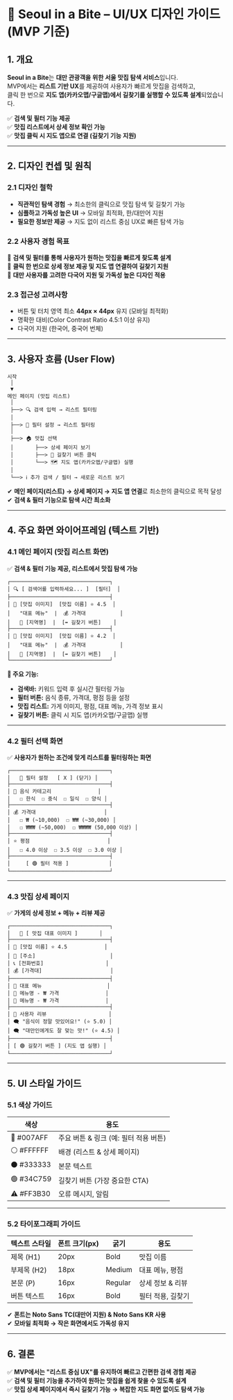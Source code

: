 # **📌 Seoul in a Bite – UI/UX 디자인 가이드 (MVP 기준)**

## **1. 개요**

**Seoul in a Bite**는 **대만 관광객을 위한 서울 맛집 탐색 서비스**입니다.  
MVP에서는 **리스트 기반 UX**를 제공하여 사용자가 빠르게 맛집을 검색하고,  
클릭 한 번으로 **지도 앱(카카오맵/구글맵)에서 길찾기를 실행할 수 있도록 설계**되었습니다.

✅ **검색 및 필터 기능 제공**  
✅ **맛집 리스트에서 상세 정보 확인 가능**  
✅ **맛집 클릭 시 지도 앱으로 연결 (길찾기 기능 지원)**

---

## **2. 디자인 컨셉 및 원칙**

### **2.1 디자인 철학**

- **직관적인 탐색 경험** → 최소한의 클릭으로 맛집 탐색 및 길찾기 가능
- **심플하고 가독성 높은 UI** → 모바일 최적화, 한/대만어 지원
- **필요한 정보만 제공** → 지도 없이 리스트 중심 UX로 빠른 탐색 가능

### **2.2 사용자 경험 목표**

🎯 **검색 및 필터를 통해 사용자가 원하는 맛집을 빠르게 찾도록 설계**  
🎯 **클릭 한 번으로 상세 정보 제공 및 지도 앱 연결하여 길찾기 지원**  
🎯 **대만 사용자를 고려한 다국어 지원 및 가독성 높은 디자인 적용**

### **2.3 접근성 고려사항**

- 버튼 및 터치 영역 최소 **44px × 44px** 유지 (모바일 최적화)
- 명확한 대비(Color Contrast Ratio 4.5:1 이상 유지)
- 다국어 지원 (한국어, 중국어 번체)

---

## **3. 사용자 흐름 (User Flow)**

```
시작
 │
 ▼
메인 페이지 (맛집 리스트)
 │
 ├──> 🔍 검색 입력 → 리스트 필터링
 │
 ├──> 🔘 필터 설정 → 리스트 필터링
 │
 ├──> 🏠 맛집 선택
 │       ├──> 상세 페이지 보기
 │       ├──> 📍 길찾기 버튼 클릭
 │       └──> 🗺️ 지도 앱(카카오맵/구글맵) 실행
 │
 └──> ℹ️ 추가 검색 / 필터 → 새로운 리스트 보기
```

✔ **메인 페이지(리스트) → 상세 페이지 → 지도 앱 연결**로 최소한의 클릭으로 목적 달성  
✔ **검색 & 필터 기능으로 탐색 시간 최소화**

---

## **4. 주요 화면 와이어프레임 (텍스트 기반)**

### **4.1 메인 페이지 (맛집 리스트 화면)**

✅ **검색 & 필터 기능 제공, 리스트에서 맛집 탐색 가능**

```
┌────────────────────────────────┐
│ 🔍 [ 검색어를 입력하세요... ]  [필터]  │
├────────────────────────────────┤
│ 🍜 [맛집 이미지]  [맛집 이름] ⭐ 4.5  │
│   "대표 메뉴"  |  💰 가격대           │
│   📍 [지역명]  |  [➡️ 길찾기 버튼]    │
├────────────────────────────────┤
│ 🍖 [맛집 이미지]  [맛집 이름] ⭐ 4.2  │
│   "대표 메뉴"  |  💰 가격대           │
│   📍 [지역명]  |  [➡️ 길찾기 버튼]    │
└────────────────────────────────┘
```

**🔹 주요 기능:**

- **검색바:** 키워드 입력 후 실시간 필터링 가능
- **필터 버튼:** 음식 종류, 가격대, 평점 등을 설정
- **맛집 리스트:** 가게 이미지, 평점, 대표 메뉴, 가격 정보 표시
- **길찾기 버튼:** 클릭 시 지도 앱(카카오맵/구글맵) 실행

---

### **4.2 필터 선택 화면**

✅ **사용자가 원하는 조건에 맞게 리스트를 필터링하는 화면**

```
┌────────────────────────────────┐
│   🔘 필터 설정   [ X ] (닫기) │
├────────────────────────────────┤
│ 🍔 음식 카테고리               │
│   ☐ 한식  ☐ 중식  ☐ 일식  ☐ 양식 │
├────────────────────────────────┤
│ 💰 가격대                      │
│   ☐ ₩ (~10,000)  ☐ ₩₩ (~30,000) │
│   ☐ ₩₩₩ (~50,000)  ☐ ₩₩₩₩ (50,000 이상) │
├────────────────────────────────┤
│ ⭐ 평점                         │
│   ☐ 4.0 이상  ☐ 3.5 이상  ☐ 3.0 이상 │
├────────────────────────────────┤
│     [ 🟢 필터 적용 ]             │
└────────────────────────────────┘
```

---

### **4.3 맛집 상세 페이지**

✅ **가게의 상세 정보 + 메뉴 + 리뷰 제공**

```
┌────────────────────────────────┐
│   🍜 [ 맛집 대표 이미지 ]       │
├────────────────────────────────┤
│ 🍴 [맛집 이름] ⭐ 4.5            │
│ 📍 [주소]                        │
│ 📞 [전화번호]                    │
│ 💰 [가격대]                      │
├────────────────────────────────┤
│ 📖 대표 메뉴                     │
│ 🍲 메뉴명 - ₩ 가격               │
│ 🍛 메뉴명 - ₩ 가격               │
├────────────────────────────────┤
│ 💬 사용자 리뷰                    │
│ 🗨️ "음식이 정말 맛있어요!" (⭐ 5.0) │
│ 🗨️ "대만인에게도 잘 맞는 맛!" (⭐ 4.5) │
├────────────────────────────────┤
│ [ 🟢 길찾기 버튼 ] (지도 앱 실행) │
└────────────────────────────────┘
```

---

## **5. UI 스타일 가이드**

### **5.1 색상 가이드**

| 색상       | 용도                                  |
| ---------- | ------------------------------------- |
| 🔵 #007AFF | 주요 버튼 & 링크 (예: 필터 적용 버튼) |
| ⚪ #FFFFFF | 배경 (리스트 & 상세 페이지)           |
| ⚫ #333333 | 본문 텍스트                           |
| 🟢 #34C759 | 길찾기 버튼 (가장 중요한 CTA)         |
| ⚠️ #FF3B30 | 오류 메시지, 알림                     |

---

### **5.2 타이포그래피 가이드**

| 텍스트 스타일 | 폰트 크기(px) | 굵기    | 용도              |
| ------------- | ------------- | ------- | ----------------- |
| 제목 (H1)     | 20px          | Bold    | 맛집 이름         |
| 부제목 (H2)   | 18px          | Medium  | 대표 메뉴, 평점   |
| 본문 (P)      | 16px          | Regular | 상세 정보 & 리뷰  |
| 버튼 텍스트   | 16px          | Bold    | 필터 적용, 길찾기 |

✔ **폰트는 Noto Sans TC(대만어 지원) & Noto Sans KR 사용**  
✔ **모바일 최적화 → 작은 화면에서도 가독성 유지**

---

## **6. 결론**

✅ **MVP에서는 "리스트 중심 UX"를 유지하여 빠르고 간편한 검색 경험 제공**  
✅ **검색 및 필터 기능을 추가하여 원하는 맛집을 쉽게 찾을 수 있도록 설계**  
✅ **맛집 상세 페이지에서 즉시 길찾기 가능 → 복잡한 지도 화면 없이도 탐색 가능**
